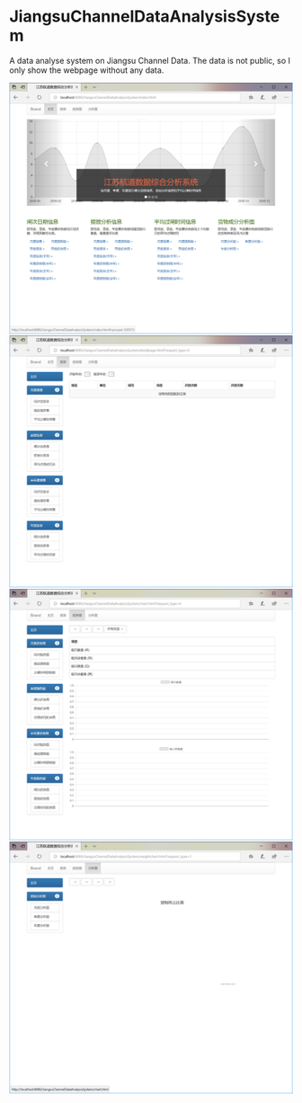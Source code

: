 # JiangsuChannelDataAnalysisSystem

A data analyse system on Jiangsu Channel Data. The data is not public, so I only show the webpage without any data.

![image](https://github.com/xpy123993/JiangsuChannelDataAnalysisSystem/raw/master/snapshot/cap_1.PNG)  
![image](https://github.com/xpy123993/JiangsuChannelDataAnalysisSystem/raw/master/snapshot/cap_2.PNG)  
![image](https://github.com/xpy123993/JiangsuChannelDataAnalysisSystem/raw/master/snapshot/cap_3.PNG)  
![image](https://github.com/xpy123993/JiangsuChannelDataAnalysisSystem/raw/master/snapshot/cap_4.PNG)  

